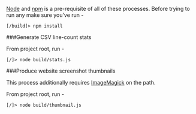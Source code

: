 [Node](http://nodejs.org) and [npm](https://npmjs.org/) is a pre-requisite of all of these processes. Before trying to run any make sure you've run -
```
[/build]> npm install
```

###Generate CSV line-count stats

From project root, run -
```
[/]> node build/stats.js
```

###Produce website screenshot thumbnails

This process additionally requires [ImageMagick](http://www.imagemagick.org/script/binary-releases.php) on the path.

From project root, run -
```
[/]> node build/thumbnail.js
```
